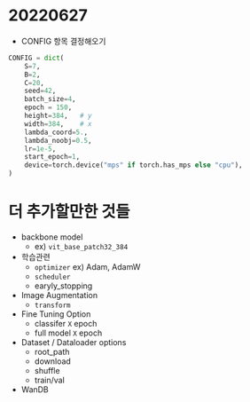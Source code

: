 # 20220627
- CONFIG 항목 결정해오기
```python
CONFIG = dict(
    S=7,
    B=2,
    C=20,
    seed=42,
    batch_size=4,
    epoch = 150,
    height=384,   # y
    width=384,    # x
    lambda_coord=5.,
    lambda_noobj=0.5,
    lr=1e-5,
    start_epoch=1,
    device=torch.device("mps" if torch.has_mps else "cpu"),
)
```

# 더 추가할만한 것들
- backbone model
  - ex) `vit_base_patch32_384`
- 학습관련
  - `optimizer` ex) Adam, AdamW
  - `scheduler`
  - earyly_stopping
- Image Augmentation
  - `transform`
- Fine Tuning Option
  - classifer `X` epoch
  - full model `X` epoch
- Dataset / Dataloader options
  - root_path
  - download
  - shuffle
  - train/val
- WanDB

